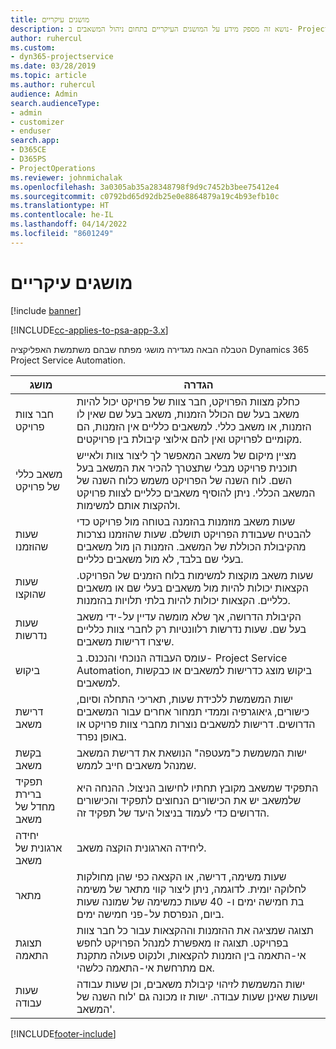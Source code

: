 ```yaml
---
title: מושגים עיקריים
description: נושא זה מספק מידע על המושגים העיקריים בתחום ניהול המשאבים ב- Project Service Automation.
author: ruhercul
ms.custom:
- dyn365-projectservice
ms.date: 03/28/2019
ms.topic: article
ms.author: ruhercul
audience: Admin
search.audienceType:
- admin
- customizer
- enduser
search.app:
- D365CE
- D365PS
- ProjectOperations
ms.reviewer: johnmichalak
ms.openlocfilehash: 3a0305ab35a28348798f9d9c7452b3bee75412e4
ms.sourcegitcommit: c0792bd65d92db25e0e8864879a19c4b93efb10c
ms.translationtype: HT
ms.contentlocale: he-IL
ms.lasthandoff: 04/14/2022
ms.locfileid: "8601249"
---
```

# <a name="key-concepts"></a>מושגים עיקריים

[!include [banner](../includes/psa-now-project-operations.md)]

[!INCLUDE[cc-applies-to-psa-app-3.x](../includes/cc-applies-to-psa-app-3x.md)]

הטבלה הבאה מגדירה מושגי מפתח שבהם משתמשת האפליקציה Dynamics 365 Project Service Automation.

| מושג                    | הגדרה |
|----------------------------|------------|
| חבר צוות פרויקט        | כחלק מצוות הפרויקט, חבר צוות של פרויקט יכול להיות משאב בעל שם הכולל הזמנות, משאב בעל שם שאין לו הזמנות, או משאב כללי. למשאבים כלליים אין הזמנות, הם מקומיים לפרויקט ואין להם אילוצי קיבולת בין פרויקטים. |
| משאב כללי של פרויקט   | מציין מיקום של משאב המאפשר לך ליצור צוות ולאייש תוכנית פרויקט מבלי שתצטרך להכיר את המשאב בעל השם. לוח השנה של הפרויקט משמש כלוח השנה של המשאב הכללי. ניתן להוסיף משאבים כלליים לצוות פרויקט ולהקצות אותם למשימות. |
| שעות שהוזמנו               | שעות משאב מוזמנות בהזמנה בטוחה מול פרויקט כדי להבטיח שעבודת הפרויקט תושלם. שעות שהוזמנו נצרכות מהקיבולת הכוללת של המשאב. הזמנות הן מול משאבים בעלי שם בלבד, לא מול משאבים כלליים. |
| שעות שהוקצו             | שעות משאב מוקצות למשימות בלוח הזמנים של הפרויקט. הקצאות יכולות להיות מול משאבים בעלי שם או משאבים כלליים. הקצאות יכולות להיות בלתי תלויות בהזמנות. |
| שעות נדרשות             | הקיבולת הדרושה, אך שלא מומשה עדיין על-ידי משאב בעל שם. שעות נדרשות רלוונטיות רק לחברי צוות כלליים שיצרו דרישות משאבים. |
| ביקוש                     | עומס העבודה הנוכחי והנכנס. ב- Project Service Automation, ביקוש מוצג כדרישות למשאבים או כבקשות למשאבים. |
| דרישת משאב       | ישות המשמשת ללכידת שעות, תאריכי התחלה וסיום, כישורים, גיאוגרפיה וממדי תמחור אחרים עבור המשאבים הדרושים. דרישות למשאבים נוצרות מחברי צוות פרויקט או באופן נפרד. |
| בקשת משאב           | ישות המשמשת כ"מעטפה" הנושאת את דרישת המשאב שמנהל משאבים חייב לממש. |
| תפקיד ברירת מחדל של משאב      | התפקיד שמשאב מקובץ תחתיו לחישוב הניצול. ההנחה היא שלמשאב יש את הכישורים הנחוצים לתפקיד והכישורים הדרושים כדי לעמוד בניצול היעד של תפקיד זה. |
| יחידה ארגונית של משאב | ליחידה הארגונית הוקצה משאב. |
| מתאר                    | שעות משימה, דרישה, או הקצאה כפי שהן מחולקות לחלוקה יומית. לדוגמה, ניתן ליצור קווי מתאר של משימה בת חמישה ימים ו- 40 שעות כמשימה של שמונה שעות ביום, הנפרסת על-פני חמישה ימים. |
| תצוגת התאמה        | תצוגה שמציגה את ההזמנות וההקצאות עבור כל חבר צוות בפרויקט. תצוגה זו מאפשרת למנהל הפרויקט לחפש אי-התאמה בין הזמנות להקצאות, ולנקוט פעולה מתקנת אם מתרחשת אי-התאמה כלשהי. |
| שעות עבודה                 | ישות המשמשת לזיהוי קיבולת משאבים, וכן שעות עבודה ושעות שאינן שעות עבודה. ישות זו מכונה גם 'לוח השנה של המשאב'. |


[!INCLUDE[footer-include](../includes/footer-banner.md)]
